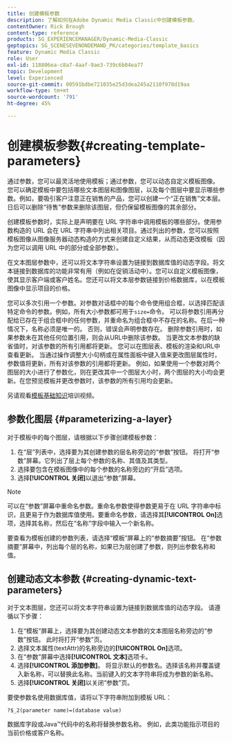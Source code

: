 ```yaml
---
title: 创建模板参数
description: 了解如何在Adobe Dynamic Media Classic中创建模板参数。
contentOwner: Rick Brough
content-type: reference
products: SG_EXPERIENCEMANAGER/Dynamic-Media-Classic
geptopics: SG_SCENESEVENONDEMAND_PK/categories/template_basics
feature: Dynamic Media Classic
role: User
exl-id: 118806ea-c8a7-4aaf-9ae3-739c6b04ea77
topic: Development
level: Experienced
source-git-commit: 00591bdbe721035e25d3dea245a2110f978d19aa
workflow-type: tm+mt
source-wordcount: '791'
ht-degree: 45%

---
```


# 创建模板参数{#creating-template-parameters}

通过参数，您可以最灵活地使用模板；通过参数，您可以动态自定义模板图像。 您可以确定模板中要包括哪些文本图层和图像图层，以及每个图层中要显示哪些参数。例如，要吸引客户注意正在销售的产品，您可以创建一个“正在销售”文本层。 日后可以删除“待售”参数来删除该图层，但仍保留模板图像的其余部分。

创建模板参数时，实际上是声明要在 URL 字符串中调用模板的哪些部分。使用参数构造的 URL 会在 URL 字符串中列出相关项目。通过列出的参数，您可以按照模板图像从图像服务器动态构造的方式来创建自定义结果，从而动态更改模板（因为您可以调用 URL 中的部分或全部参数）。

在文本图层参数中，还可以将文本字符串设置为链接到数据库值的动态字段。将文本链接到数据库的功能非常有用（例如在促销活动中）。您可以自定义模板图像，使其显示客户端或客户姓名。您还可以将文本层参数链接到价格数据库，以在模板图像中显示项目的价格。

您可以多次引用一个参数。对参数对话框中的每个命令使用组合框，以选择匹配该特定命令的参数。例如，所有大小参数都可用于`size=`命令。 可以将参数引用再分配给已存在于组合框中的任何参数，并重命名为组合框中不存在的名称。在后一种情况下，名称必须是唯一的。 否则，错误会声明参数存在。 删除参数引用时，如果参数未在其他任何位置引用，则会从URL中删除该参数。 当更改文本参数的缺省值时，对该参数的所有引用都将更新。 您可以在图层表、模板的渲染和URL中查看更新。 当通过操作调整大小句柄或在属性面板中键入值来更改图层属性时，参数值将更新，所有对该参数的引用都将更新。 例如，如果使用一个参数对两个图层的大小进行了参数化，则在更改其中一个图层大小时，两个图层的大小均会更新。在您预览模板并更改参数时，该参数的所有引用均会更新。

另请观看[模板基础知识](https://s7d5.scene7.com/s7viewers/html5/VideoViewer.html?videoserverurl=https://s7d5.scene7.com/is/content/&emailurl=https://s7d5.scene7.com/s7/emailFriend&serverUrl=https://s7d5.scene7.com/is/image/&config=Scene7SharedAssets/Universal_HTML5_Video&contenturl=https://s7d5.scene7.com/skins/&asset=S7tutorials/553_Template%20Basics_converted%20renamed_Dynamic%20Banners-AVS)培训视频。

## 参数化图层 {#parameterizing-a-layer}

对于模板中的每个图层，请根据以下步骤创建模板参数：

1. 在“层”列表中，选择要为其创建参数的层名称旁边的“参数”按钮。 将打开“参数”屏幕。它列出了层上每个参数的名称、其值及其类型。
1. 选择要包含在模板图像中的每个参数的名称旁边的“开启”选项。
1. 选择&#x200B;**[!UICONTROL 关闭]**&#x200B;以退出“参数”屏幕。

>[!NOTE]
>
>可以在“参数”屏幕中重命名参数。重命名参数使得参数更易于在 URL 字符串中标识，且更易于作为数据库值使用。要重命名参数，请选择其&#x200B;**[!UICONTROL On]**&#x200B;选项，选择其名称，然后在“名称”字段中输入一个新名称。

要查看为模板创建的参数列表，请选择“模板”屏幕上的“参数摘要”按钮。 在“参数摘要”屏幕中，列出每个层的名称，如果已为层创建了参数，则列出参数名称和值。

## 创建动态文本参数 {#creating-dynamic-text-parameters}

对于文本图层，您还可以将文本字符串设置为链接到数据库值的动态字段。 请遵循以下步骤：

1. 在“模板”屏幕上，选择要为其创建动态文本参数的文本图层名称旁边的“参数”按钮。 此时将打开“参数”页。
1. 选择文本属性(textAttr)的名称旁边的&#x200B;**[!UICONTROL On]**&#x200B;选项。
1. 在“参数”屏幕中选择&#x200B;**[!UICONTROL 文本]**&#x200B;选项卡。
1. 选择&#x200B;**[!UICONTROL 添加参数]**。 将显示默认的参数名。选择该名称并覆盖键入新名称，可以替换此名称。当前键入的文本字符串将成为参数的新名称。
1. 选择&#x200B;**[!UICONTROL 关闭]**&#x200B;以关闭“参数”页。

要使参数名使用数据库值，请将以下字符串附加到模板 URL：

```as3
?$_2(parameter name)=(database value)
```

数据库字段或Java™代码中的名称将替换参数名称。 例如，此类功能指示项目的当前价格或客户名称。
